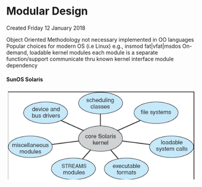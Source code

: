 # Modular Design
Created Friday 12 January 2018

Object Oriented Methodology
not necessary implemented in OO languages
Popular choices for modern OS (i.e Linux)
e.g., insmod fat|vfat|msdos
On-demand, loadable kernel modules
each module is a separate function/support
communicate thru known kernel interface
module dependency
	
#### SunOS Solaris
![](./Modular_Design/pasted_image.png)




